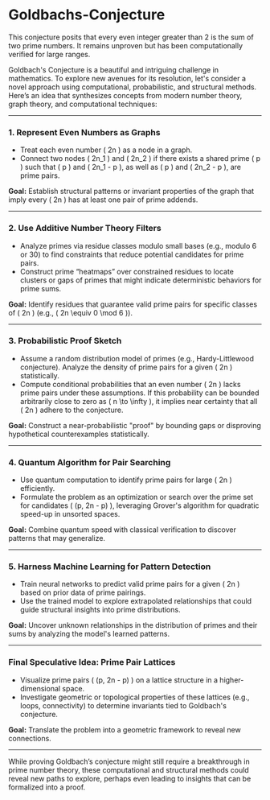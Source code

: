 # Goldbachs-Conjecture
This conjecture posits that every even integer greater than 2 is the sum of two prime numbers. It remains unproven but has been   computationally verified for large ranges.


Goldbach's Conjecture is a beautiful and intriguing challenge in mathematics. To explore new avenues for its resolution, let's consider a novel approach using computational, probabilistic, and structural methods. Here’s an idea that synthesizes concepts from modern number theory, graph theory, and computational techniques:

---

### **1. Represent Even Numbers as Graphs**
- Treat each even number \( 2n \) as a node in a graph.
- Connect two nodes \( 2n_1 \) and \( 2n_2 \) if there exists a shared prime \( p \) such that \( p \) and \( 2n_1 - p \), as well as \( p \) and \( 2n_2 - p \), are prime pairs.

**Goal:** Establish structural patterns or invariant properties of the graph that imply every \( 2n \) has at least one pair of prime addends.

---

### **2. Use Additive Number Theory Filters**
- Analyze primes via residue classes modulo small bases (e.g., modulo 6 or 30) to find constraints that reduce potential candidates for prime pairs.
- Construct prime “heatmaps” over constrained residues to locate clusters or gaps of primes that might indicate deterministic behaviors for prime sums.

**Goal:** Identify residues that guarantee valid prime pairs for specific classes of \( 2n \) (e.g., \( 2n \equiv 0 \mod 6 \)).

---

### **3. Probabilistic Proof Sketch**
- Assume a random distribution model of primes (e.g., Hardy-Littlewood conjecture). Analyze the density of prime pairs for a given \( 2n \) statistically.
- Compute conditional probabilities that an even number \( 2n \) lacks prime pairs under these assumptions. If this probability can be bounded arbitrarily close to zero as \( n \to \infty \), it implies near certainty that all \( 2n \) adhere to the conjecture.

**Goal:** Construct a near-probabilistic "proof" by bounding gaps or disproving hypothetical counterexamples statistically.

---

### **4. Quantum Algorithm for Pair Searching**
- Use quantum computation to identify prime pairs for large \( 2n \) efficiently.
- Formulate the problem as an optimization or search over the prime set for candidates \( (p, 2n - p) \), leveraging Grover's algorithm for quadratic speed-up in unsorted spaces.

**Goal:** Combine quantum speed with classical verification to discover patterns that may generalize.

---

### **5. Harness Machine Learning for Pattern Detection**
- Train neural networks to predict valid prime pairs for a given \( 2n \) based on prior data of prime pairings.
- Use the trained model to explore extrapolated relationships that could guide structural insights into prime distributions.

**Goal:** Uncover unknown relationships in the distribution of primes and their sums by analyzing the model's learned patterns.

---

### **Final Speculative Idea: Prime Pair Lattices**
- Visualize prime pairs \( (p, 2n - p) \) on a lattice structure in a higher-dimensional space.
- Investigate geometric or topological properties of these lattices (e.g., loops, connectivity) to determine invariants tied to Goldbach's conjecture.

**Goal:** Translate the problem into a geometric framework to reveal new connections.

---

While proving Goldbach’s conjecture might still require a breakthrough in prime number theory, these computational and structural methods could reveal new paths to explore, perhaps even leading to insights that can be formalized into a proof.
